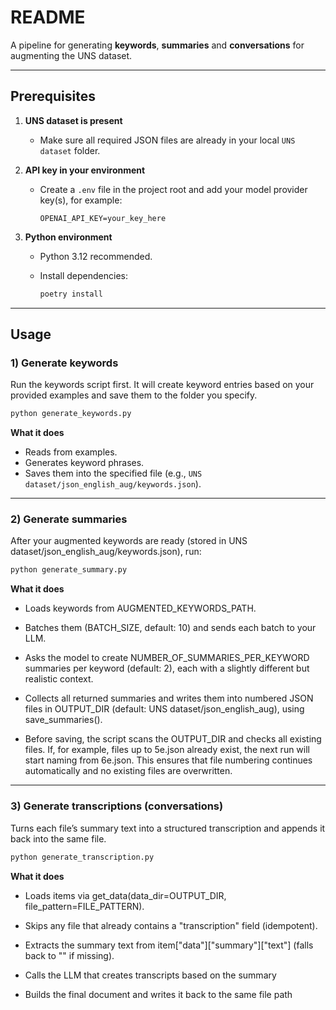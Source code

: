 # README

A pipeline for generating **keywords**, **summaries** and **conversations**  for augmenting the UNS dataset.

---

## Prerequisites

1. **UNS dataset is present**

   * Make sure all required JSON files are already in your local `UNS dataset` folder.

2. **API key in your environment**

   * Create a `.env` file in the project root and add your model provider key(s), for example:

     ```
     OPENAI_API_KEY=your_key_here
     ```

3. **Python environment**

   * Python 3.12 recommended.
   * Install dependencies:

     ```bash
     poetry install
     ```

---

## Usage

### 1) Generate keywords

Run the keywords script first. It will create keyword entries based on your provided examples and save them to the folder you specify.

```bash
python generate_keywords.py 
```

**What it does**

* Reads from examples.
* Generates keyword phrases.
* Saves them into the specified file (e.g., `UNS dataset/json_english_aug/keywords.json`).

---

### 2) Generate summaries

After your augmented keywords are ready (stored in UNS dataset/json_english_aug/keywords.json), run:

```bash
python generate_summary.py
```

**What it does**

* Loads keywords from AUGMENTED_KEYWORDS_PATH.

* Batches them (BATCH_SIZE, default: 10) and sends each batch to your LLM.

* Asks the model to create NUMBER_OF_SUMMARIES_PER_KEYWORD summaries per keyword (default: 2), each with a slightly different but realistic context.

* Collects all returned summaries and writes them into numbered JSON files in OUTPUT_DIR (default: UNS dataset/json_english_aug), using save_summaries().

* Before saving, the script scans the OUTPUT_DIR and checks all existing files.
If, for example, files up to 5e.json already exist, the next run will start naming from 6e.json.
This ensures that file numbering continues automatically and no existing files are overwritten.

---
### 3) Generate transcriptions (conversations)

Turns each file’s summary text into a structured transcription and appends it back into the same file.

```bash
python generate_transcription.py
```

**What it does**

* Loads items via get_data(data_dir=OUTPUT_DIR, file_pattern=FILE_PATTERN).

* Skips any file that already contains a "transcription" field (idempotent).

* Extracts the summary text from item["data"]["summary"]["text"] (falls back to "" if missing).

* Calls the LLM that creates transcripts based on the summary

* Builds the final document and writes it back to the same file path

